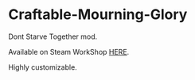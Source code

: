 # Craftable-Mourning-Glory

Dont Starve Together mod.

Available on Steam WorkShop [HERE](https://steamcommunity.com/sharedfiles/filedetails/?l=polish&id=2131334923).

Highly customizable.

